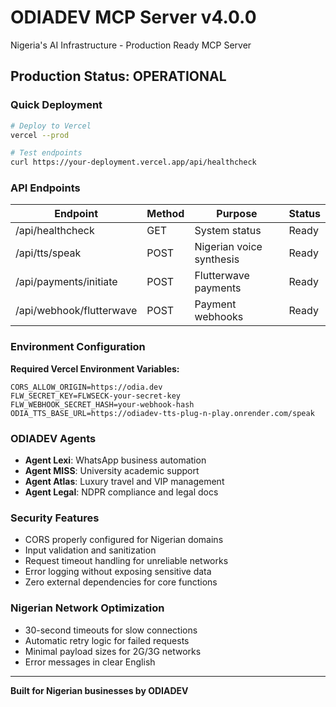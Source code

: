 ﻿# ODIADEV MCP Server v4.0.0

Nigeria's AI Infrastructure - Production Ready MCP Server

## Production Status: OPERATIONAL

### Quick Deployment

```bash
# Deploy to Vercel
vercel --prod

# Test endpoints
curl https://your-deployment.vercel.app/api/healthcheck
```

### API Endpoints

| Endpoint | Method | Purpose | Status |
|----------|--------|---------|---------|
| /api/healthcheck | GET | System status | Ready |
| /api/tts/speak | POST | Nigerian voice synthesis | Ready |
| /api/payments/initiate | POST | Flutterwave payments | Ready |
| /api/webhook/flutterwave | POST | Payment webhooks | Ready |

### Environment Configuration

**Required Vercel Environment Variables:**

```
CORS_ALLOW_ORIGIN=https://odia.dev
FLW_SECRET_KEY=FLWSECK-your-secret-key
FLW_WEBHOOK_SECRET_HASH=your-webhook-hash
ODIA_TTS_BASE_URL=https://odiadev-tts-plug-n-play.onrender.com/speak
```

### ODIADEV Agents

- **Agent Lexi**: WhatsApp business automation
- **Agent MISS**: University academic support
- **Agent Atlas**: Luxury travel and VIP management
- **Agent Legal**: NDPR compliance and legal docs

### Security Features

- CORS properly configured for Nigerian domains
- Input validation and sanitization
- Request timeout handling for unreliable networks
- Error logging without exposing sensitive data
- Zero external dependencies for core functions

### Nigerian Network Optimization

- 30-second timeouts for slow connections
- Automatic retry logic for failed requests
- Minimal payload sizes for 2G/3G networks
- Error messages in clear English

---

**Built for Nigerian businesses by ODIADEV**
